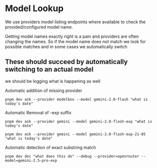 # Model Lookup

We use providers model listing endpoints where available to check the provided/configured model name.

Getting model names exactly right is a pain and providers are often changing the names. So if the model name does not match we look for possible matches and in some cases we automatically switch


## These should succeed by automatically switching to an actual model

we should be logging what is happening as well

Automatic addition of missing provider
```
pnpm dev ask --provider modelbox --model gemini-2.0-flash "what is today's date"
```

Automatic Removal of -exp suffix
```
pnpm dev ask --provider gemini --model gemini-2.0-flash-exp "what is today's date"
```

```
pnpm dev ask --provider gemini --model gemini-2.0-flash-exp-21-05 "what is today's date"
```

Automatic detection of exact substring match
```
pnpm dev doc "what does this do" --debug --provider=openrouter --model=gemini-2.5-pro-exp
```